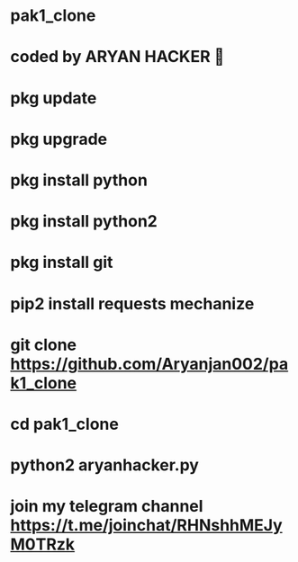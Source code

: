 # pak1_clone
# coded by ARYAN HACKER 👑 
# pkg update 
# pkg upgrade 
# pkg install python 
# pkg install python2 
# pkg install git 
# pip2 install requests mechanize 
# git clone https://github.com/Aryanjan002/pak1_clone
# cd pak1_clone
# python2 aryanhacker.py

# join my telegram channel https://t.me/joinchat/RHNshhMEJyM0TRzk
